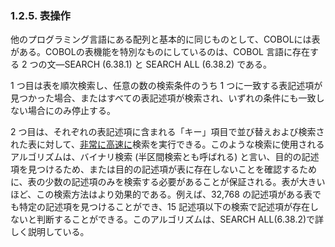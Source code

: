 ### 1.2.5. 表操作

他のプログラミング言語にある配列と基本的に同じものとして、COBOLには表がある。COBOLの表機能を特別なものにしているのは、COBOL 言語に存在する 2 つの文―SEARCH (6.38.1) と SEARCH ALL (6.38.2) である。

1 つ目は表を順次検索し、任意の数の検索条件のうち 1 つに一致する表記述項が見つかった場合、またはすべての表記述項が検索され、いずれの条件にも一致しない場合にのみ停止する。

2 つ目は、それぞれの表記述項に含まれる「キー」項目で並び替えおよび検索された表に対して、<u>非常に高速に</u>検索を実行できる。このような検索に使用されるアルゴリズムは、バイナリ検索 (半区間検索とも呼ばれる) と言い、目的の記述項を見つけるため、または目的の記述項が表に存在しないことを確認するために、表の少数の記述項のみを検索する必要があることが保証される。表が大きいほど、この検索方法はより効果的である。例えば、32,768 の記述項がある表でも特定の記述項を見つけることができ、15 記述項以下の検索で記述項が存在しないと判断することができる。このアルゴリズムは、SEARCH ALL(6.38.2)で詳しく説明している。
